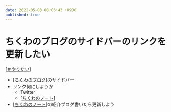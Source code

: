 ```yaml
---
date: 2022-05-03 00:03:43 +0900
published: true
---
```


# ちくわのブログのサイドバーのリンクを更新したい

[[＃やりたい]]

- [[ちくわのブログ]]のサイドバー
- リンク何にしようか
  - Twitter
  - [[ちくわのノート]]
- [[ちくわのノート]]の紹介ブログ書いたら更新しよう

[//begin]: # "Autogenerated link references for markdown compatibility"
[＃やりたい]: ＃やりたい "＃やりたい"
[ちくわのブログ]: ちくわのブログ "ちくわのブログ"
[ちくわのノート]: ちくわのノート "ちくわのノート"
[ちくわのノート]: ちくわのノート "ちくわのノート"
[//end]: # "Autogenerated link references"